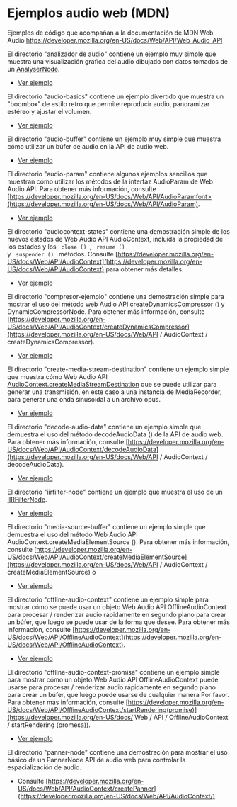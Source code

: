 # Ejemplos audio web (MDN)

Ejemplos de código que acompañan a la documentación de MDN Web Audio https://developer.mozilla.org/en-US/docs/Web/API/Web_Audio_API


El directorio "analizador de audio" contiene un ejemplo muy simple que muestra una visualización gráfica del audio dibujado con datos tomados de un [AnalyserNode](https://developer.mozilla.org/en-US/docs/Web/API/AnalyserNode).

+ [Ver ejemplo](http://sanxofon.github.io/webaudio-examples/audio-analyser/)



El directorio "audio-basics" contiene un ejemplo divertido que muestra un "boombox" de estilo retro que permite reproducir audio, panoramizar estéreo y ajustar el volumen.

+ [Ver ejemplo](http://sanxofon.github.io/webaudio-examples/audio-basics/)



El directorio "audio-buffer" contiene un ejemplo muy simple que muestra cómo utilizar un búfer de audio en la API de audio web.

+ [Ver ejemplo](http://sanxofon.github.io/webaudio-examples/audio-buffer/)



El directorio "audio-param" contiene algunos ejemplos sencillos que muestran cómo utilizar los métodos de la interfaz AudioParam de Web Audio API. Para obtener más información, consulte [https://developer.mozilla.org/en-US/docs/Web/API/AudioParamfont>(https://developer.mozilla.org/en-US/docs/Web/API/AudioParam).

+ [Ver ejemplo](http://sanxofon.github.io/webaudio-examples/audio-param/)



El directorio "audiocontext-states" contiene una demostración simple de los nuevos estados de Web Audio API AudioContext, incluida la propiedad de los estados y los <code> close () </code>, <code> resume () </code> y <code > suspender () </code> métodos. Consulte [https://developer.mozilla.org/en-US/docs/Web/API/AudioContext](https://developer.mozilla.org/en-US/docs/Web/API/AudioContext) para obtener más detalles.

+ [Ver ejemplo](http://sanxofon.github.io/webaudio-examples/audiocontext-states/)



El directorio "compresor-ejemplo" contiene una demostración simple para mostrar el uso del método web Audio API createDynamicsCompressor () y DynamicCompressorNode. Para obtener más información, consulte [https://developer.mozilla.org/en-US/docs/Web/API/AudioContext/createDynamicsCompressor](https://developer.mozilla.org/en-US/docs/Web/API / AudioContext / createDynamicsCompressor).

+ [Ver ejemplo](http://sanxofon.github.io/webaudio-examples/compressor-example/)



El directorio "create-media-stream-destination" contiene un ejemplo simple que muestra cómo Web Audio API [AudioContext.createMediaStreamDestination](https://developer.mozilla.org/en-US/docs/Web/API/AudioContext/createMediaStreamDestination) que se puede utilizar para generar una transmisión, en este caso a una instancia de MediaRecorder, para generar una onda sinusoidal a un archivo opus.

+ [Ver ejemplo](http://sanxofon.github.io/webaudio-examples/create-media-stream-destination/)



El directorio "decode-audio-data" contiene un ejemplo simple que demuestra el uso del método decodeAudioData () de la API de audio web. Para obtener más información, consulte [https://developer.mozilla.org/en-US/docs/Web/API/AudioContext/decodeAudioData](https://developer.mozilla.org/en-US/docs/Web/API / AudioContext / decodeAudioData).

+ [Ver ejemplo](http://sanxofon.github.io/webaudio-examples/decode-audio-data/)



El directorio "iirfilter-node" contiene un ejemplo que muestra el uso de un [IIRFilterNode](https://developer.mozilla.org/en-US/docs/Web/API/IIRFilterNode).

+ [Ver ejemplo](http://sanxofon.github.io/webaudio-examples/iirfilter-node/)



El directorio "media-source-buffer" contiene un ejemplo simple que demuestra el uso del método Web Audio API AudioContext.createMediaElementSource (). Para obtener más información, consulte [https://developer.mozilla.org/en-US/docs/Web/API/AudioContext/createMediaElementSource](https://developer.mozilla.org/en-US/docs/Web/API / AudioContext / createMediaElementSource) o

+ [Ver ejemplo](http://sanxofon.github.io/webaudio-examples/media-source-buffer/)



El directorio "offline-audio-context" contiene un ejemplo simple para mostrar cómo se puede usar un objeto Web Audio API OfflineAudioContext para procesar / renderizar audio rápidamente en segundo plano para crear un búfer, que luego se puede usar de la forma que desee. Para obtener más información, consulte [https://developer.mozilla.org/en-US/docs/Web/API/OfflineAudioContext](https://developer.mozilla.org/en-US/docs/Web/API/OfflineAudioContext).

+ [Ver ejemplo](http://sanxofon.github.io/webaudio-examples/offline-audio-context/)



El directorio "offline-audio-context-promise" contiene un ejemplo simple para mostrar cómo un objeto Web Audio API OfflineAudioContext puede usarse para procesar / renderizar audio rápidamente en segundo plano para crear un búfer, que luego puede usarse de cualquier manera Por favor. Para obtener más información, consulte [https://developer.mozilla.org/en-US/docs/Web/API/OfflineAudioContext/startRendering(promise)](https://developer.mozilla.org/en-US/docs/ Web / API / OfflineAudioContext / startRendering (promesa)).

+ [Ver ejemplo](http://sanxofon.github.io/webaudio-examples/offline-audio-context-promise/)



El directorio "panner-node" contiene una demostración para mostrar el uso básico de un PannerNode API de audio web para controlar la espacialización de audio.

+ Consulte [https://developer.mozilla.org/en-US/docs/Web/API/AudioContext/createPanner](https://developer.mozilla.org/en-US/docs/Web/API/AudioContext/)
